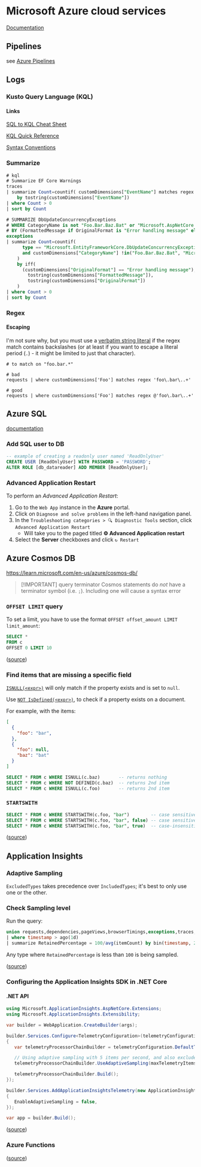 # Microsoft Azure cloud services

[Documentation](https://learn.microsoft.com/en-us/azure/?product=popular)

## Pipelines

see [Azure Pipelines](/Azure%20Pipelines.md)

## Logs

### Kusto Query Language (KQL)

#### Links

[SQL to KQL Cheat Sheet](https://learn.microsoft.com/en-us/azure/data-explorer/kusto/query/sqlcheatsheet?source=recommendations)

[KQL Quick Reference](https://learn.microsoft.com/en-us/azure/data-explorer/kusto/query/kql-quick-reference?source=recommendations)

[Syntax Conventions](https://learn.microsoft.com/en-us/azure/data-explorer/kusto/query/syntax-conventions?source=recommendations)

### Summarize

```sql
# kql
# Summarize EF Core Warnings
traces
| summarize Count=countif( customDimensions["EventName"] matches regex @"Microsoft\.EntityFrameworkCore\..+Warning" )
    by tostring(customDimensions["EventName"])
| where Count > 0
| sort by Count

# SUMMARIZE DbUpdateConcurrencyExceptions
# WHERE CategoryName is not "Foo.Bar.Baz.Bat" or "Microsoft.AspNetCore.Server.IIS.Core.IISHttpServer"
# BY (FormattedMessage if OriginalFormat is "Error handling message" else OriginalFormat)
exceptions
| summarize Count=countif(
      type == "Microsoft.EntityFrameworkCore.DbUpdateConcurrencyException"
      and customDimensions["CategoryName"] !in("Foo.Bar.Baz.Bat", "Microsoft.AspNetCore.Server.IIS.Core.IISHttpServer")
    ) 
    by iff(
      (customDimensions["OriginalFormat"] == "Error handling message"),
        tostring(customDimensions["FormattedMessage"]),
        tostring(customDimensions["OriginalFormat"])
    )
| where Count > 0
| sort by Count
```

### Regex

#### Escaping

I'm not sure why, but you must use a [verbatim string literal](https://learn.microsoft.com/en-us/azure/data-explorer/kusto/query/scalar-data-types/string#verbatim-string-literal)
if the regex match contains backslashes (or at least if you want to escape a literal period (`.`) - it might be limited to just that character).

```kql
# to match on "foo.bar.*"

# bad
requests | where customDimensions['Foo'] matches regex 'foo\.bar\..+'

# good
requests | where customDimensions['Foo'] matches regex @'foo\.bar\..+'
```

## **Azure SQL**

[documentation](https://learn.microsoft.com/en-us/azure/azure-sql/?view=azuresql)

### Add SQL user to DB

```sql
-- example of creating a readonly user named 'ReadOnlyUser'
CREATE USER [ReadOnlyUser] WITH PASSWORD = 'PASSWORD';
ALTER ROLE [db_datareader] ADD MEMBER [ReadOnlyUser];
```

### Advanced Application Restart

To perform an _Advanced Application Restart_:

1. Go to the `Web App` instance in the **Azure** portal.
1. Click on `Diagnose and solve problems` in the left-hand navigation panel.
2. In the `Troubleshooting categories > 🔍 Diagnostic Tools` section, click `Advanced Application Restart`
    - Will take you to the paged titled **⚙️ Advanced Application restart**
3. Select the **Server** checkboxes and click `↻ Restart`

## Azure Cosmos DB

<https://learn.microsoft.com/en-us/azure/cosmos-db/>

> [!IMPORTANT] query terminator Cosmos statements do _not_ have a terminator symbol (i.e. `;`). Including one will cause a syntax error

### `OFFSET LIMIT` query

To set a limit, you have to use the format `OFFSET offset_amount LIMIT limit_amount`:

```sql
SELECT *
FROM c
OFFSET 0 LIMIT 10
```

([source](https://learn.microsoft.com/en-us/azure/cosmos-db/nosql/query/offset-limit))

### Find items that are missing a specific field

[`ISNULL(<expr>)`](https://learn.microsoft.com/en-us/azure/cosmos-db/nosql/query/is-null) will only match if the property exists and is set to `null`.

Use [`NOT IsDefined(<expr>)`](https://learn.microsoft.com/en-us/azure/cosmos-db/nosql/query/is-defined), to check if a property exists on a document.

For example, with the items:

```json
[
  {
    "foo": "bar",
  },
  {
    "foo": null,
    "baz": "bat"
  }
]
```

```sql
SELECT * FROM c WHERE ISNULL(c.baz)       -- returns nothing
SELECT * FROM c WHERE NOT DEFINED(c.baz)  -- returns 2nd item
SELECT * FROM c WHERE ISNULL(c.foo)       -- returns 2nd item
```

### `STARTSWITH`

```sql
SELECT * FROM c WHERE STARTSWITH(c.foo, "bar")        -- case sensitive
SELECT * FROM c WHERE STARTSWITH(c.foo, "bar", false) -- case sensitive
SELECT * FROM c WHERE STARTSWITH(c.foo, "bar", true)  -- case-insensitive
```

([source](https://learn.microsoft.com/en-us/azure/cosmos-db/nosql/query/startswith))

## Application Insights

### Adaptive Sampling

`ExcludedTypes` takes precedence over `IncludedTypes`; it's best to only use one or the other.

### Check Sampling level

Run the query:

```sql
union requests,dependencies,pageViews,browserTimings,exceptions,traces,customEvents
| where timestamp > ago(1d)
| summarize RetainedPercentage = 100/avg(itemCount) by bin(timestamp, 24h), itemType
```

Any type where `RetainedPercentage` is less than `100` is being sampled.

([source](https://learn.microsoft.com/en-us/azure/azure-monitor/app/sampling-classic-api#knowing-whether-sampling-is-in-operation))

### Configuring the **Application Insights SDK** in .NET Core

#### .NET API

```cs
using Microsoft.ApplicationInsights.AspNetCore.Extensions;
using Microsoft.ApplicationInsights.Extensibility;

var builder = WebApplication.CreateBuilder(args);

builder.Services.Configure<TelemetryConfiguration>(telemetryConfiguration =>
{
   var telemetryProcessorChainBuilder = telemetryConfiguration.DefaultTelemetrySink.TelemetryProcessorChainBuilder;

   // Using adaptive sampling with 5 items per second, and also excludes EventTelemetry from being subject to sampling:
   telemetryProcessorChainBuilder.UseAdaptiveSampling(maxTelemetryItemsPerSecond:5, excludedTypes: "Event");

   telemetryProcessorChainBuilder.Build();
});

builder.Services.AddApplicationInsightsTelemetry(new ApplicationInsightsServiceOptions
{
   EnableAdaptiveSampling = false,
});

var app = builder.Build();
```

([source](https://learn.microsoft.com/en-us/azure/azure-monitor/app/sampling-classic-api#configure-sampling-settings))

### Azure Functions

([source](https://learn.microsoft.com/en-us/azure/azure-functions/configure-monitoring?tabs=v2#configure-sampling))
